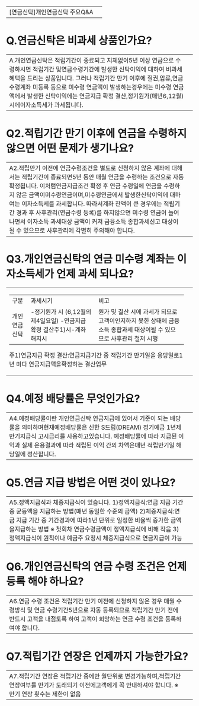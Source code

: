 
<table><tbody><tr>
<td>
[연금신탁]개인연금신탁 주요Q&A</td>
<td>
</td></tr></tbody>
</table>


# Q.연금신탁은 비과세 상품인가요?

<table><tbody><tr>
<td>A.개인연금신탁은 적립기간이 종료되고 지체없이5년 이상 연금으로 수령하시면 적립기간 및연금수령기간에 발생한 신탁이익에 대하여 비과세 혜택을 드리는 상품입니다.
그러나 적립기간 만기 이후에 질권,압류,연금수령계좌 미등록 등으로 미수령 연금액이 발생하는경우에는 미수령 연금액에서 발생한 신탁이익에는 연금지급 확정 결산,정기원가(매년6,12월)시에이자소득세가 과세됩니다.</td>
<td></td></tr></tbody>
</table>


# Q2.적립기간 만기 이후에 연금을 수령하지 않으면 어떤 문제가 생기나요?

<table><tbody><tr>
<td>A2.적립만기 이전에 연금수령조건을 별도로 신청하지 않은 계좌에 대해서는 적립기간이 종료되면5년 동안 매월 연금을 수령하는 조건으로 자동 확정됩니다.
이처럼연금지급조건 확정 후 연금 수령일에 연금을 수령하지 않은 금액이미수령연금이며,미수령연금에서 발생한신탁이익에 대하여는 이자소득세를 과세합니다.
따라서계좌 잔액이 큰 경우에는 적립기간 경과 후 사후관리(연금수령 등록)를 하지않으면 미수령 연금이 늘어나면서 이자소득 과세대상 금액이 커져 금융소득 종합과세신고 대상이 될 수 있으므로 사후관리에 각별히 주의해야 합니다.</td>
<td></td></tr></tbody>
</table>


# Q3.개인연금신탁의 연금 미수령 계좌는 이자소득세가 언제 과세 되나요?

<table><tbody><tr>
<td>
<table><tbody><tr>
<td>
구분</td>
<td>
과세시기</td>
<td>
비고</td></tr><tr>
<td>
개인연금신탁</td>
<td>-정기원가 시
(6,12월의 제4일요일)
-연금지급 확정 결산주1)시-계좌 해지시</td>
<td>원가 및 결산 시에 과세가 되므로 고객이인지하지 못한 상태에 금융소득 종합과세 대상이될 수 있으므로 사후관리 철저 시행</td></tr></tbody>
</table>


주1)연금지급 확정 결산:연금지급기간 중 적립기간 만기일을 응당일로1년 마다 연금지급액을확정하는 결산업무</td>
<td></td></tr></tbody>
</table>


# Q4.예정 배당률은 무엇인가요?

<table><tbody><tr>
<td>A4.예정배당률이란 개인연금신탁 연금지급에 있어서 기준이 되는 배당률을 의미하며현재예정배당률은 신한 S드림(DREAM) 정기예금 1년제 만기지급식 고시금리를 사용하고있습니다.
예정배당률에 따라 지급된 이익과 실제 운용결과에 따라 적립된 이익 간의 차액은매년 적립만기일 해당일에 정산합니다.</td>
<td></td></tr></tbody>
</table>


# Q5.연금 지급 방법은 어떤 것이 있나요?

<table><tbody><tr>
<td>A5.정액지급식과 체증지급식이 있습니다.
1)정액지급식:연금 지급 기간 중 균등액을 지급하는 방법(매년 동일한 수준의 금액)
2)체증지급식:연금 지급 기간 중 기간경과에 따라1년 단위로 일정한 비율씩 증가한 금액을지급하는 방법
※ 첫회차 연금수령금액이 정액지급식에 비해 작음
3)정액지급식이 원칙이나 예금주 요청시 체증지급식으로 연금지급이 가능</td>
<td></td></tr></tbody>
</table>


# Q6.개인연금신탁의 연금 수령 조건은 언제 등록 해야 하나요?

<table><tbody><tr>
<td>A6.연금 수령 조건은 적립기간 만기 이전에 신청하지 않은 경우 매월 수령방식 및 연금
수령기간5년으로 자동 등록되므로 적립기간 만기 전에 반드시 고객을 내점토록 하여 고객이 희망하는 연금 수령 조건을 등록하여야 합니다.</td>
<td></td></tr></tbody>
</table>


# Q7.적립기간 연장은 언제까지 가능한가요?

<table><tbody><tr>
<td>A7.적립기간 연장은 적립기간 중에만 월단위로 변경가능하며,적립기간 연장여부를 만기가 도래되기
이전에고객에게 꼭 안내하셔야 합니다.
※ 만기 연장 횟수는 제한이 없음</td>
<td></td></tr></tbody>
</table>


